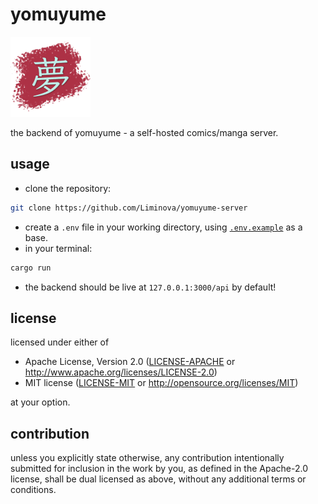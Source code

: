 # yomuyume

<img src="assets/yomuyume.png" alt="yomuyume logo" width="128" height="128">

the backend of yomuyume - a self-hosted comics/manga server.

## usage

- clone the repository:

```bash
git clone https://github.com/Liminova/yomuyume-server
```

- create a `.env` file in your working directory, using [`.env.example`](.env.example) as a base.
- in your terminal:

```bash
cargo run
```

- the backend should be live at `127.0.0.1:3000/api` by default!

## license

licensed under either of

- Apache License, Version 2.0
  ([LICENSE-APACHE](LICENSE-APACHE) or http://www.apache.org/licenses/LICENSE-2.0)
- MIT license
  ([LICENSE-MIT](LICENSE-MIT) or http://opensource.org/licenses/MIT)

at your option.

## contribution

unless you explicitly state otherwise, any contribution intentionally submitted
for inclusion in the work by you, as defined in the Apache-2.0 license, shall be
dual licensed as above, without any additional terms or conditions.